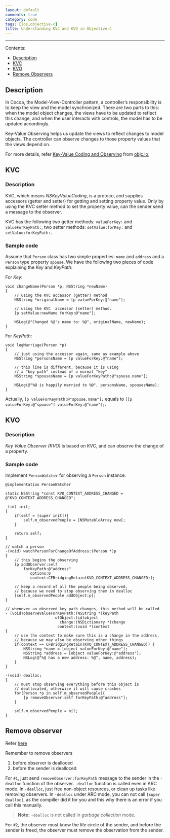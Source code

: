 ```yaml
---
layout: default
comments: true
category: code
tags: [ios,objective-c]
title: Understanding KVC and KVO in Objective-C
---
```

---

Contents:

* [Description](#description)
* [KVC](#kvc)
* [KVO](#kvo)
* [Remove Observers](#remove_observers)


## <a name="description"></a>Description

In Cocoa, the Model-View-Controller pattern, a controller’s responsibility is to keep the view and the model synchronized. There are two parts to this: when the model object changes, the views have to be updated to reflect this change, and when the user interacts with controls, the model has to be updated accordingly.

Key-Value Observing helps us update the views to reflect changes to model objects. The controller can observe changes to those property values that the views depend on.

For more details, refer [Key-Value Coding and Observing](http://www.objc.io/issues/7-foundation/key-value-coding-and-observing/) from [objc.io](objc.io);

## <a name="kvc"></a>KVC

### Description

KVC, which means *NSKeyValueCoding*, is a protoco, and supplies accessors (getter and setter) for getting and setting property value. Only by using the KVC setter method to set the property value, can the sender send a message to the observer.

KVC has the following two getter methods: `valueForKey:` and `valueForKeyPath:`, two setter methods: `setValue:forKey:` and `setValue:forKeyPath:`.

### Sample code

Assume that `Person` class has two simple properties: `name` and `address` and a `Person` type property `spouse`. We have the following two pieces of code explaining the *Key* and *KeyPath*:

For *Key*:

	void changeName(Person *p, NSString *newName)
	{
	    // using the KVC accessor (getter) method
	    NSString *originalName = [p valueForKey:@"name"];
	 
	    // using the KVC  accessor (setter) method.
	    [p setValue:newName forKey:@"name"];
	 
	    NSLog(@"Changed %@'s name to: %@", originalName, newName);
	}
	
For *KeyPath*:

	void logMarriage(Person *p)
	{
	    // just using the accessor again, same as example above
	    NSString *personsName = [p valueForKey:@"name"];
	 
	    // this line is different, because it is using
	    // a "key path" instead of a normal "key"
	    NSString *spousesName = [p valueForKeyPath:@"spouse.name"];
	 
	    NSLog(@"%@ is happily married to %@", personsName, spousesName);
	}

Actually, `[p valueForKeyPath:@"spouse.name"];` equals to `[[p valueForKey:@"spouse"] valueForKey:@"name"];`.

## <a name="kvo"></a>KVO

### Description

*Key Value Observer (KVO)* is based on KVC, and can observe the change of a property.

### Sample code

Implement `PersonWatcher` for observing a `Person` instance.


	@implementation PersonWatcher

	static NSString *const KVO_CONTEXT_ADDRESS_CHANGED = @"KVO_CONTEXT_ADDRESS_CHANGED";

	-(id) init;
	{
	    if(self = [super init]){
	        self.m_observedPeople = [NSMutableArray new];
	    }
	    
	    return self;
	}

	// watch a person
	-(void) watchPersonForChangeOfAddress:(Person *)p
	{
	    // this begins the observing
	    [p addObserver:self
	        forKeyPath:@"address"
	           options:0
	           context:CFBridgingRetain(KVO_CONTEXT_ADDRESS_CHANGED)];
	    
	    // keep a record of all the people being observed,
	    // because we need to stop observing them in dealloc
	    [self.m_observedPeople addObject:p];
	}

	// whenever an observed key path changes, this method will be called
	- (void)observeValueForKeyPath:(NSString *)keyPath
	                      ofObject:(id)object
	                        change:(NSDictionary *)change
	                       context:(void *)context
	{
	    // use the context to make sure this is a change in the address,
	    // because we may also be observing other things
	    if(context == CFBridgingRetain(KVO_CONTEXT_ADDRESS_CHANGED)) {
	        NSString *name = [object valueForKey:@"name"];
	        NSString *address = [object valueForKey:@"address"];
	        NSLog(@"%@ has a new address: %@", name, address);
	    }
	}

	-(void) dealloc;
	{ 
	    // must stop observing everything before this object is
	    // deallocated, otherwise it will cause crashes
	    for(Person *p in self.m_observedPeople){
	        [p removeObserver:self forKeyPath:@"address"];
	    }
	    
	    self.m_observedPeople = nil;
	}

## <a name="remove_observers"></a>Remove observer

Refer [here](http://stackoverflow.com/questions/6959896/kvo-and-arc-how-to-removeobserver)

Remember to remove observers 

1. before observer is dealloced
2. before the sender is dealloced

For `#1`, just send `removeObserver:forKeyPath` message to the sender in the `-dealloc` function of the observer.
`-dealloc` function is called even in ARC mode. In `-dealloc`, just free non-object resources, or clean up tasks like removing observers. In `-dealloc` under ARC mode, you can not call `[super dealloc]`, as the compiller did it for you and this why there is an error if you call this manually.

> **Note:** `-dealloc` is not called in *garbage collection* mode.

For `#2`, the observer must know the life circle of the sender, and before the sender is freed, the observer must remove the observation from the sender. 